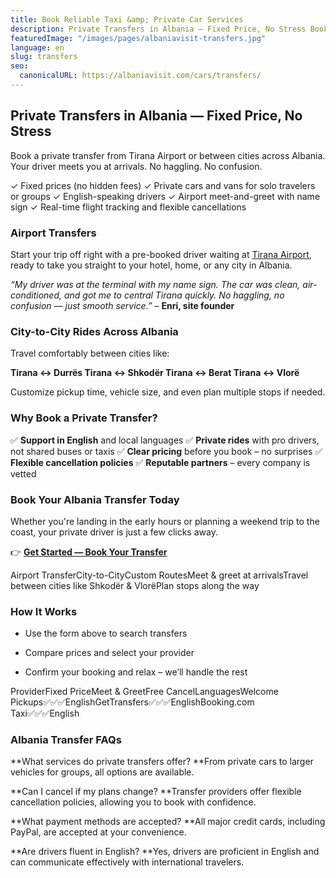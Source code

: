 ```yaml
---
title: Book Reliable Taxi &amp; Private Car Services
description: Private Transfers in Albania — Fixed Price, No Stress Book a&nbsp;private transfer&nbsp;from Tirana Airport or between cities across Albania. Your driver meets...
featuredImage: "/images/pages/albaniavisit-transfers.jpg"
language: en
slug: transfers
seo:
  canonicalURL: https://albaniavisit.com/cars/transfers/
---
```


## Private Transfers in Albania — Fixed Price, No Stress

Book a private transfer from Tirana Airport or between cities across Albania. Your driver meets you at arrivals. No haggling. No confusion.

✓ Fixed prices (no hidden fees)
✓ Private cars and vans for solo travelers or groups
✓ English-speaking drivers
✓ Airport meet-and-greet with name sign
✓ Real-time flight tracking and flexible cancellations

### Airport Transfers

Start your trip off right with a pre-booked driver waiting at [Tirana Airport](https://albaniavisit.com/travel-guide/tirana-international-airport/), ready to take you straight to your hotel, home, or any city in Albania.

*“My driver was at the terminal with my name sign. The car was clean, air-conditioned, and got me to central Tirana quickly. No haggling, no confusion — just smooth service.”* – **Enri, site founder**

### **City-to-City Rides Across Albania**

Travel comfortably between cities like:

**Tirana ↔️ Durrës
Tirana ↔️ Shkodër
Tirana ↔️ Berat
Tirana ↔️ Vlorë**

Customize pickup time, vehicle size, and even plan multiple stops if needed.

### **Why Book a Private Transfer?**

✅ **Support in English** and local languages
✅ **Private rides** with pro drivers, not shared buses or taxis
✅ **Clear pricing** before you book – no surprises
✅ **Flexible cancellation policies**
✅ **Reputable partners** – every company is vetted

### **Book Your Albania Transfer Today**

Whether you're landing in the early hours or planning a weekend trip to the coast, your private driver is just a few clicks away.

👉 **[Get Started — Book Your Transfer](https://tp.st/fUN7hFF2)**

Airport TransferCity-to-CityCustom RoutesMeet & greet at arrivalsTravel between cities like Shkodër & VlorëPlan stops along the way

### **How It Works**

- Use the form above to search transfers

- Compare prices and select your provider

- Confirm your booking and relax – we’ll handle the rest

ProviderFixed PriceMeet & GreetFree CancelLanguagesWelcome Pickups✅✅✅EnglishGetTransfers✅✅✅EnglishBooking.com Taxi✅✅✅English

### Albania Transfer FAQs

**What services do private transfers offer?
**From private cars to larger vehicles for groups, all options are available.

**Can I cancel if my plans change?
**Transfer providers offer flexible cancellation policies, allowing you to book with confidence.

**What payment methods are accepted?
**All major credit cards, including PayPal, are accepted at your convenience.

**Are drivers fluent in English?
**Yes, drivers are proficient in English and can communicate effectively with international travelers.

[  ](https://tp.media/click?shmarker=331622&promo_id=8562&source_type=banner&type=click&campaign_id=147&trs=146557)